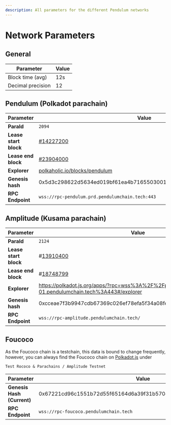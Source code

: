 ```yaml
---
description: All parameters for the different Pendulum networks
---
```


# Network Parameters

## General

| Parameter         | Value |
| ----------------- | ----- |
| Block time (avg)  | 12s   |
| Decimal precision | 12    |

## Pendulum (Polkadot parachain)

| Parameter             | Value                                                                  |
| --------------------- | ---------------------------------------------------------------------- |
| **ParaId**            | `2094`                                                                 |
| **Lease start block** | [#14227200](https://polkadot.subscan.io/block/14227200)                |
| **Lease end block**   | [#23904000](https://polkadot.subscan.io/block/23904000)                |
| **Explorer**          | [polkaholic.io/blocks/pendulum](https://polkaholic.io/blocks/pendulum) |
| **Genesis hash**      | 0x5d3c298622d5634ed019bf61ea4b71655030015bde9beb0d6a24743714462c86     |
| **RPC Endpoint**      | `wss://rpc-pendulum.prd.pendulumchain.tech:443`                        |

## Amplitude (Kusama parachain)

<table><thead><tr><th width="327">Parameter</th><th>Value</th></tr></thead><tbody><tr><td><strong>ParaId</strong></td><td><code>2124</code></td></tr><tr><td><strong>Lease start block</strong></td><td>#<a href="https://polkadot.subscan.io/block/13910400">13910400</a></td></tr><tr><td><strong>Lease end block</strong></td><td>#<a href="https://polkadot.subscan.io/block/18748799">18748799</a></td></tr><tr><td><strong>Explorer</strong></td><td><a href="https://polkadot.js.org/apps/?rpc=wss%3A%2F%2Fpencol-kus-01.pendulumchain.tech%3A443#/explorer">https://polkadot.js.org/apps/?rpc=wss%3A%2F%2Fpencol-kus-01.pendulumchain.tech%3A443#/explorer</a></td></tr><tr><td><strong>Genesis hash</strong></td><td>0xcceae7f3b9947cdb67369c026ef78efa5f34a08fe5808d373c04421ecf4f1aaf</td></tr><tr><td><strong>RPC Endpoint</strong></td><td><code>wss://rpc-amplitude.pendulumchain.tech/</code></td></tr></tbody></table>

## Foucoco

As the Foucoco chain is a testchain, this data is bound to change frequently, however, you can always find the Foucoco chain on [Polkadot.js](https://polkadot.js.org/apps) under

&#x20;`Test Rococo & Parachains / Amplitude Testnet`

<table><thead><tr><th width="301">Parameter</th><th>Value</th></tr></thead><tbody><tr><td><strong>Genesis Hash (Current)</strong></td><td>0x67221cd96c1551b72d55f65164d6a39f31b570c77a05c90e31931b0e2f379e13</td></tr><tr><td><strong>RPC Endpoint</strong></td><td><code>wss://rpc-foucoco.pendulumchain.tech</code></td></tr></tbody></table>
